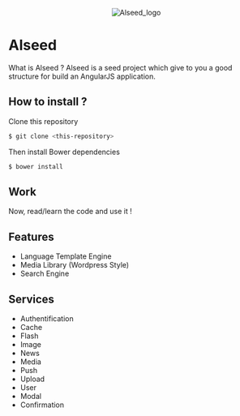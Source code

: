 <p align="center">
  <img src="http://i.imgur.com/gFaUB66.png" alt="Alseed_logo"/>
</p>


# Alseed

What is Alseed ? Alseed is a seed project which give to you a good structure for build an AngularJS application.

## How to install ?

Clone this repository
```sh
$ git clone <this-repository>
```

Then install Bower dependencies

```sh
$ bower install 
```

## Work 

Now, read/learn the code and use it !


## Features

- Language Template Engine
- Media Library (Wordpress Style)
- Search Engine


## Services

- Authentification
- Cache
- Flash
- Image
- News
- Media
- Push
- Upload
- User
- Modal
- Confirmation
